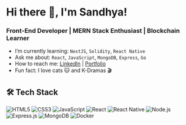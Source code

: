 # Hi there 👋, I'm Sandhya!
### Front-End Developer | MERN Stack Enthusiast | Blockchain Learner


-  I’m currently learning: `NestJS`, `Solidity`, `React Native`
-  Ask me about: `React`, `JavaScript`, `MongoDB`, `Express`, `Go`
-  How to reach me: [LinkedIn]([LinkedIn](https://www.linkedin.com/in/yourprofile)) | [Portfolio](https://yourportfolio.com)
-  Fun fact: I love cats 🐱 and K-Dramas 🎬

## 🛠️ Tech Stack
![HTML5](https://img.shields.io/badge/HTML5-E34F26?style=flat-square&logo=html5&logoColor=white)
![CSS3](https://img.shields.io/badge/CSS3-1572B6?style=flat-square&logo=css3)
![JavaScript](https://img.shields.io/badge/JavaScript-F7DF1E?style=flat-square&logo=javascript&logoColor=black)
![React](https://img.shields.io/badge/React-61DAFB?style=flat-square&logo=react)
![React Native](https://img.shields.io/badge/React_Native-20232A?style=flat-square&logo=react&logoColor=61DAFB)
![Node.js](https://img.shields.io/badge/Node.js-339933?style=flat-square&logo=node-dot-js&logoColor=white)
![Express.js](https://img.shields.io/badge/Express.js-000000?style=flat-square&logo=express&logoColor=white)
![MongoDB](https://img.shields.io/badge/MongoDB-47A248?style=flat-square&logo=mongodb)
![Docker](https://img.shields.io/badge/Docker-2496ED?style=flat-square&logo=docker&logoColor=white)



